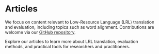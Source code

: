 # Articles

We focus on content relevant to Low-Resource Language (LRL) translation and evaluation, including topics such as word alignment. Contributions are welcome via our [GitHub repository](https://github.com/BibleNLP/biblenlp.github.io).

Explore our articles to learn more about LRL translation, evaluation methods, and practical tools for researchers and practitioners.
